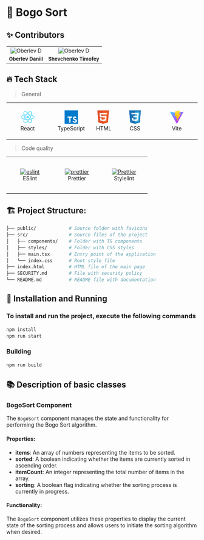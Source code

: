 # 🚀 Bogo Sort

## ✨ Contributors

<table width="100%">
  <tr>
    <td align="center" style="word-wrap: break-word; width: 100; height: 100">
      <a href="https://github.com/Daniil-Oberlev" style="text-decoration: none;">
        <img
          src="https://avatars.githubusercontent.com/u/134169579?v=4"
          width="100;"
          alt="Oberlev D"/>
        <br />
        <sub style="font-size:13px"><b>Oberlev&nbsp;Daniil</b></sub>
      </a>
    </td>
    <td align="center" style="word-wrap: break-word; width: 100; height: 100">
      <a href="https://github.com/Daniil-Oberlev" style="text-decoration: none;">
        <img
          src="https://avatars.githubusercontent.com/u/148983664?v=4"
          width="100;"
          alt="Oberlev D"
        />
        <br />
        <sub style="font-size:13px"><b>Shevchenko&nbsp;Timofey</b></sub>
      </a>
    </td>
  </tr>
</table>

<h2 align="left" id='tech-stack'>🔥 Tech Stack</h2>

>General
<table width="100%">
  <tr>
    <td align="center" width="110" height="90">
      <a href="#tech-stack">
        <img
          src="https://github.com/devicons/devicon/blob/master/icons/react/react-original.svg"
          width="36"
          height="36"
          alt="React"
        />
      </a>
      <br>React
    </td>
    <td align="center" width="110" height="90">
      <a href="#tech-stack">
        <img
          src="https://raw.githubusercontent.com/devicons/devicon/1119b9f84c0290e0f0b38982099a2bd027a48bf1/icons/typescript/typescript-original.svg"
          width="36"
          height="36"
          alt="TypeScript"
        />
      </a>
      <br>TypeScript
    </td>
    <td>
      <a href="#tech-stack">
        <img
          src="https://github.com/devicons/devicon/blob/master/icons/html5/html5-original.svg"
          width="36"
          height="36"
          alt="HTML"
        />
      </a>
      <br>HTML
    </td>
    <td align="center" width="110" height="90">
      <a href="#tech-stack" >
        <img
          src="https://github.com/devicons/devicon/blob/master/icons/css3/css3-original.svg"
          width="36"
          height="36"
          alt="CSS"
        />
      </a>
      <br>CSS
    </td>
    <td align="center" width="110" height="90">
      <a href="#tech-stack" >
        <img
          src="https://raw.githubusercontent.com/devicons/devicon/6910f0503efdd315c8f9b858234310c06e04d9c0/icons/vitejs/vitejs-original.svg"
          width="36"
          height="36"
          alt="Vite"
        />
      </a>
      <br>Vite
    </td>
  </tr>
</table>

> Code quality

<table width='100%'>
  <tr>
    <td align="center" width="110" height="90">
      <a href="#tech-stack">
        <img
          src="https://brandeps.com/icon-download/E/Eslint-icon-vector-02.svg"
          width="36"
          height="36"
          alt="eslint"
        />
      </a>
      <br>ESlint
    </td>
    <td align="center" width="110" height="90">
      <a href="#tech-stack">
        <img src="https://brandeps.com/icon-download/P/Prettier-icon-vector-02.svg" width="36" height="36" alt="prettier" />
      </a>
      <br>Prettier
    </td>
        <td align="center" width="110" height="90">
      <a href="#tech-stack">
        <img src="https://brandeps.com/logo-download/S/Stylelint-logo-vector-01.svg" width="36" height="36" alt="Prettier" />
      </a>
      <br>Stylelint
    </td>
  </tr>
</table>

<h2>🏗️ Project Structure:</h2>

```Bash
├── public/            # Source folder with favicons
├── src/               # Source files of the project
│   ├── components/    # Folder with TS components
│   ├── styles/        # Folder with CSS styles
│   ├── main.tsx       # Entry point of the application
│   └── index.css      # Root style file
├── index.html         # HTML file of the main page
├── SECURITY.md        # File with security policy
└── README.md          # README file with documentation
```

<h2>📁 Installation and Running</h2>

<h3>To install and run the project, execute the following commands</h3>

```Bash
npm install
npm run start
```

<h3>Building</h3>

```Bash
npm run build
```

<h2>📚 Description of basic classes</h2>

### BogoSort Component

The `BogoSort` component manages the state and functionality for performing the Bogo Sort algorithm.

#### Properties:

- **items**: An array of numbers representing the items to be sorted.
- **sorted**: A boolean indicating whether the items are currently sorted in ascending order.
- **itemCount**: An integer representing the total number of items in the array.
- **sorting**: A boolean flag indicating whether the sorting process is currently in progress.

#### Functionality:

The `BogoSort` component utilizes these properties to display the current state of the sorting process and allows users to initiate the sorting algorithm when desired.


